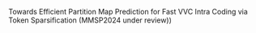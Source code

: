 Towards Efficient Partition Map Prediction for Fast VVC Intra Coding via Token Sparsification (MMSP2024 under review))
